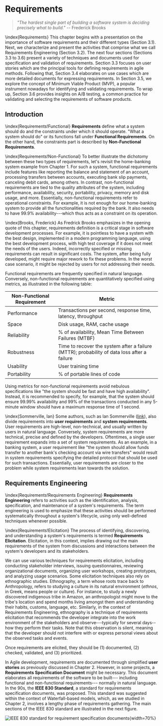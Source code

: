 
# Requirements

> *"The hardest single part of building a software system is deciding precisely what to build."* -- Frederick Brooks

\index{Requirements}
This chapter begins with a presentation on the importance of software 
requirements and their different types (Section 3.1). Next, we characterize 
and present the activities that comprise what we call Requirements Engineering 
(Section 3.2). The next four sections (Sections 3.3 to 3.6) present a variety 
of techniques and documents used for specification and validation of 
requirements. Section 3.3 focuses on user stories which are the principal 
tools for defining requirements in agile methods. Following that, Section 3.4 
elaborates on use cases which are more detailed documents for expressing 
requirements. In Section 3.5, we explore the concept of Minimum Viable Product 
(MVP), a popular instrument nowadays for identifying and validating requirements. 
To wrap up, Section 3.6 provides insights on A/B testing, a common practice 
for validating and selecting the requirements of software products.

## Introduction

\index{Requirements!Functional}
**Requirements** define what a system should do and the constraints under 
which it should operate. "What a system should do" or its functions 
fall under **Functional Requirements**. On the other hand, the constraints 
part is described by **Non-Functional Requirements**.

\index{Requirements!Non-Functional}
To better illustrate the dichotomy between these two types of requirements, 
let's revisit the home-banking system example from Chapter 1. For such a system, 
functional requirements include features like reporting the balance and 
statement of an account, processing transfers between accounts, executing 
bank slip payments, canceling debit cards, among others. In contrast, 
non-functional requirements are tied to the quality attributes of 
the system, including performance, availability, security, portability, 
privacy, memory and disk usage, and more. Essentially, 
non-functional requirements refer to operational constraints. For example, 
it is not enough for our home-banking system to provide all the functionalities 
required by the bank. It also needs to have 99.9% availability---which thus 
acts as a constraint on its operation.

\index{Brooks, Frederick}
As Fredrick Brooks emphasizes in the opening quote of this chapter, 
requirements definition is a critical stage in software development processes. 
For example, it is pointless to have a system with the best design, implemented 
in a modern programming language, using the best development process, 
with high test coverage if it does not meet the needs of the users. Indeed,
incorrectly specified or missing requirements can result in significant costs. 
The system, after being fully developed, might require major rework to fix 
these problems. In the worst case scenario, it might be rejected by 
users for not addressing their needs.

Functional requirements are frequently specified in natural language. 
Conversely, non-functional requirements are quantitatively 
specified using metrics, as illustrated in the following table:

| **Non-Functional Requirement** |  **Metric**
| ------------- | ------------- |
| Performance | Transactions per second, response time, latency, throughput |
| Space | Disk usage, RAM, cache usage |
| Reliability | % of availability, Mean Time Between Failures (MTBF) |
| Robustness | Time to recover the system after a failure (MTTR); probability of data loss after a failure |
| Usability | User training time |
| Portability | % of portable lines of code |

Using metrics for non-functional requirements avoid nebulous specifications 
like "the system should be fast and have high availability". Instead, it is 
recommended to specify, for example, that the system should ensure 
99.99% availability and 99% of the transactions conducted in any 5-minute 
window should have a maximum response time of 1 second.

\index{Sommerville, Ian}
Some authors, such as Ian Sommerville 
([link](https://dl.acm.org/doi/book/10.5555/2851535)), 
also divide requirements into **user requirements** and **system requirements**. 
User requirements are high-level, non-technical, and usually written 
by users in natural language. Conversely, system requirements are more 
technical, precise and defined by the developers. Oftentimes, a single user 
requirement expands into a set of system requirements. As an example, in a 
banking system, a user requirement like "the system should allow funds 
transfer to another bank's checking account via wire transfers" would 
result in system requirements specifying the detailed protocol that should be
used for such transactions. Essentially, user requirements are closer to the 
problem while system requirements lean towards the solution.

## Requirements Engineering

\index{Requirements!Requirements Engineering}
**Requirements Engineering** refers to activities such as the 
identification, analysis, specification, and maintenance of a system's 
requirements. The term engineering is used to emphasize that these 
activities should be performed systematically throughout a system's 
lifecycle, using only well-defined techniques whenever possible.

\index{Requirements!Elicitation}
The process of identifying, discovering, and understanding a system's 
requirements is termed **Requirements Elicitation**. Elicitation, in 
this context, implies drawing out the main requirements of the system 
from discussions and interactions between the system's developers 
and its stakeholders.

We can use various techniques for requirements elicitation, 
including conducting stakeholder interviews, issuing questionnaires, 
reviewing organizational documents, organizing user workshops, 
creating prototypes, and analyzing usage scenarios. Some elicitation 
techniques also rely on ethnographic studies. Ethnography, a term 
whose roots trace back to Anthropology, refers to studying a culture 
in its natural environment (*ethnos*, in Greek, means people 
or culture). For instance, to study a newly discovered indigenous tribe 
in Amazon, an anthropologist might move to the tribe's location and spend 
months living amongst them and understanding their habits, customs, 
language, etc. Similarly, in the context of Requirements Engineering, 
ethnography is a technique of requirements elicitation that recommends 
the developer integrate into the work environment of the stakeholders 
and observe---typically for several days--how they perform their tasks. 
Note that this observation is silent, meaning that the developer should 
not interfere with or express personal views about the observed 
tasks and events.

Once requirements are elicited, they should be (1) documented, (2) 
checked, validated, and (3) prioritized.

In Agile development, requirements are documented through simplified 
**user stories** as previously discussed in Chapter 2. However, 
in some projects, a **Requirements Specification Document** might be necessary. 
This document elaborates all requirements of the software to be built---
including functional and non-functional requirements--- normally in natural 
language. In the 90s, the **IEEE 830 Standard**, a standard for 
requirements specification documents, was proposed. This standard was 
suggested within the context of Waterfall-based models, which, as we
studied in Chapter 2, involves a lengthy phase of requirements 
gathering. The main sections of the IEEE 830 standard are 
illustrated in the next figure.

![IEEE 830 standard for requirement specification documents](figs/cap3/ieee-830-standard){width=70%}
